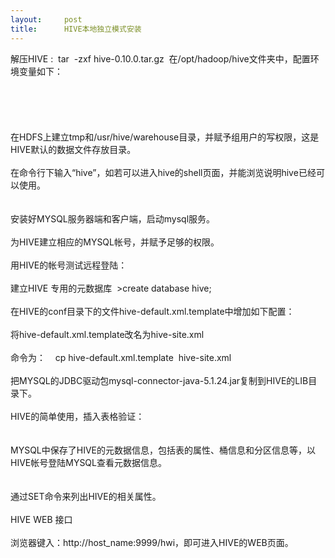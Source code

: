 ```yaml
---
layout:     post
title:      HIVE本地独立模式安装
---
```

<div id="article_content" class="article_content clearfix csdn-tracking-statistics" data-pid="blog" data-mod="popu_307" data-dsm="post">
								            <link rel="stylesheet" href="https://csdnimg.cn/release/phoenix/template/css/ck_htmledit_views-f76675cdea.css">
						<div class="htmledit_views" id="content_views">
                
解压HIVE :  tar  -zxf hive-0.10.0.tar.gz  在/opt/hadoop/hive文件夹中，配置环境变量如下：<br><br><br><img src="http://www.dataguru.cn/kindeditor/attached/image/20130615/20130615202131_71632.png" alt="" border="0"><br><br><br><br>
在HDFS上建立tmp和/usr/hive/warehouse目录，并赋予组用户的写权限，这是HIVE默认的数据文件存放目录。<br><br><img src="http://www.dataguru.cn/kindeditor/attached/image/20130615/20130615201755_61902.png" alt="" border="0"><br>
在命令行下输入“hive”，如若可以进入hive的shell页面，并能浏览说明hive已经可以使用。<br><br><img src="http://www.dataguru.cn/kindeditor/attached/image/20130615/20130615201806_57727.png" alt="" border="0"><br><br>
安装好MYSQL服务器端和客户端，启动mysql服务。<br><br>
为HIVE建立相应的MYSQL帐号，并赋予足够的权限。<br><br><img src="http://www.dataguru.cn/kindeditor/attached/image/20130615/20130615201837_63193.png" alt="" border="0"><br>
用HIVE的帐号测试远程登陆：<br><br><img src="http://www.dataguru.cn/kindeditor/attached/image/20130615/20130615201858_64557.png" alt="" border="0"><br>
建立HIVE 专用的元数据库  &gt;create database hive;<br><br>
在HIVE的conf目录下的文件hive-default.xml.template中增加如下配置：<br><br><img src="http://www.dataguru.cn/kindeditor/attached/image/20130615/20130615201912_32905.png" alt="" border="0"><br><img src="http://www.dataguru.cn/kindeditor/attached/image/20130615/20130615201923_27556.png" alt="" border="0"><br>
将hive-default.xml.template改名为hive-site.xml <br><br>
命令为：    cp hive-default.xml.template  hive-site.xml<br><br>
把MYSQL的JDBC驱动包mysql-connector-java-5.1.24.jar复制到HIVE的LIB目录下。<br><br><img src="http://www.dataguru.cn/kindeditor/attached/image/20130615/20130615201934_45319.png" alt="" border="0"><br>
HIVE的简单使用，插入表格验证：<br><br><img src="http://www.dataguru.cn/kindeditor/attached/image/20130615/20130615201950_81931.png" alt="" border="0"><br><br>
MYSQL中保存了HIVE的元数据信息，包括表的属性、桶信息和分区信息等，以HIVE帐号登陆MYSQL查看元数据信息。<br><br><img src="http://www.dataguru.cn/kindeditor/attached/image/20130615/20130615202029_53870.png" alt="" border="0"><br><br><img src="http://www.dataguru.cn/kindeditor/attached/image/20130615/20130615202038_32962.png" alt="" border="0"><br>
通过SET命令来列出HIVE的相关属性。<br><br><img src="http://www.dataguru.cn/kindeditor/attached/image/20130615/20130615202047_10165.png" alt="" border="0"><br>
HIVE WEB 接口<br><br><img src="http://www.dataguru.cn/kindeditor/attached/image/20130615/20130615202055_39056.png" alt="" border="0"><br>
浏览器键入：http://host_name:9999/hwi，即可进入HIVE的WEB页面。<br><br><img src="http://www.dataguru.cn/kindeditor/attached/image/20130615/20130615202103_33372.png" alt="" border="0"><br><br>            </div>
                </div>